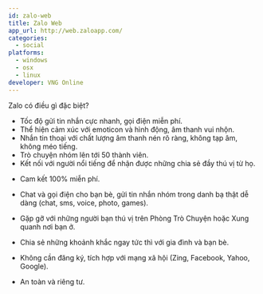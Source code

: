 ```yaml
---
id: zalo-web
title: Zalo Web
app_url: http://web.zaloapp.com/
categories:
  - social
platforms:
  - windows
  - osx
  - linux
developer: VNG Online
---
```

Zalo có điều gì đặc biệt?

- Tốc độ gửi tin nhắn cực nhanh, gọi điện miễn phí.
- Thể hiện cảm xúc với emoticon và hình động, âm thanh vui nhộn.
- Nhắn tin thoại với chất lượng âm thanh nén rõ ràng, không tạp âm, không méo tiếng.
- Trò chuyện nhóm lên tới 50 thành viên.
- Kết nối với người nổi tiếng để nhận được những chia sẻ đầy thú vị từ họ.

* Cam kết 100% miễn phí.

* Chat và gọi điện cho bạn bè, gửi tin nhắn nhóm trong danh bạ thật dễ dàng (chat, sms, voice, photo, games).

* Gặp gỡ với những người bạn thú vị trên Phòng Trò Chuyện hoặc Xung quanh nơi bạn ở.

* Chia sẻ những khoảnh khắc ngay tức thì với gia đình và bạn bè.

* Không cần đăng ký, tích hợp với mạng xã hội (Zing, Facebook, Yahoo, Google).

* An toàn và riêng tư.
